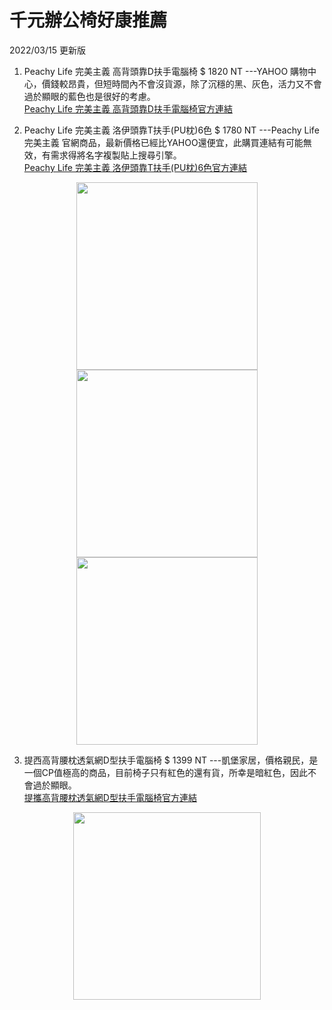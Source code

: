 # 千元辦公椅好康推薦

2022/03/15 更新版

1. Peachy Life 完美主義 高背頭靠D扶手電腦椅  $ 1820 NT   ---YAHOO 購物中心，價錢較昂貴，但短時間內不會沒貨源，除了沉穩的黑、灰色，活力又不會過於顯眼的藍色也是很好的考慮。                     
[Peachy Life 完美主義 高背頭靠D扶手電腦椅官方連結](https://tw.buy.yahoo.com/gdsale/Home-Feeling-%E9%9B%BB%E8%85%A6%E6%A4%85-D%E6%89%B6%E6%89%8B-%E5%8A%A0%E5%A4%A7%E8%85%B0%E6%9E%95-6658018.html)

2. Peachy Life 完美主義 洛伊頭靠T扶手(PU枕)6色 $ 1780 NT   ---Peachy Life 完美主義 官網商品，最新價格已經比YAHOO還便宜，此購買連結有可能無效，有需求得將名字複製貼上搜尋引擎。                  
[Peachy Life 完美主義 洛伊頭靠T扶手(PU枕)6色官方連結](https://www.peachy.com.tw/SalePage/Index/3984961?lang=zh-TW)

<div align="center">
<center class ="half">
    <img src="https://s.yimg.com/zp/MerchandiseImages/3ACAD708A2-Product-17923569.jpg" width = "290"/ height = "300"/>
    <img src="https://s.yimg.com/zp/MerchandiseImages/66A3D4B2D0-Product-17923570.jpg" width = "290"/ height = "300"/>
    <img src="https://s.yimg.com/zp/MerchandiseImages/98E3FAB915-Product-17923573.jpg" width = "290"/ height = "300"/>
</center>
</div>

3. 提西高背腰枕透氣網D型扶手電腦椅 $ 1399 NT   ---凱堡家居，價格親民，是一個CP值極高的商品，目前椅子只有紅色的還有貨，所幸是暗紅色，因此不會過於顯眼。                                          
[提攜高背腰枕透氣網D型扶手電腦椅官方連結](https://www.chlife.com.tw/SalePage/Index/7478757?lang=zh-TW)
 
 
<div align="center">
<center class ="half">
    <img src="https://diz36nn4q02zr.cloudfront.net/webapi/imagesV3/Original/SalePageSKU/22485035/0/637806904977230000?v=1" width = "300"/ height = "300"/>
</center>
</div>
